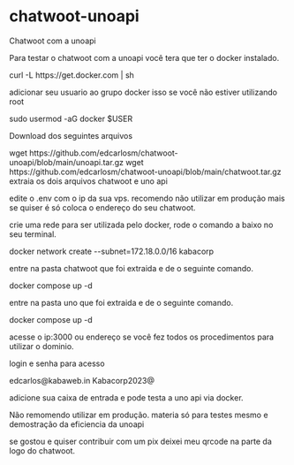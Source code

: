 # chatwoot-unoapi
 Chatwoot com a unoapi
 </p>
Para testar o chatwoot com a unoapi você tera que ter o docker instalado.
<p>
curl -L https://get.docker.com | sh
</p>
adicionar seu usuario ao grupo docker isso se você não estiver utilizando root
</p>
sudo usermod -aG docker $USER 
</p>
Download dos seguintes arquivos
</p>
wget https://github.com/edcarlosm/chatwoot-unoapi/blob/main/unoapi.tar.gz
wget https://github.com/edcarlosm/chatwoot-unoapi/blob/main/chatwoot.tar.gz
extraia os dois arquivos chatwoot e uno api
</p>
edite o .env com o ip da sua vps. recomendo não utilizar em produção mais se quiser é só coloca o endereço do seu chatwoot.
</p>
crie uma rede para ser utilizada pelo docker, rode o comando a baixo no seu terminal.
</p>
docker network create --subnet=172.18.0.0/16 kabacorp
</p>
entre na pasta chatwoot que foi extraida e de o seguinte comando.
</p>
docker compose up -d
</p>
entre na pasta uno que foi extraida e de o seguinte comando.
</p>
docker compose up -d
</p>
acesse o ip:3000 ou endereço se você fez todos os procedimentos para utilizar o dominio.
</p>
login e senha para acesso
</p>
edcarlos@kabaweb.in
Kabacorp2023@
</p>
adicione sua caixa de entrada e pode testa a uno api via docker.
</p>
Não remomendo utilizar em produção. materia só para testes mesmo e demostração da eficiencia da unoapi
</p>
se gostou e quiser contribuir com um pix deixei meu qrcode na parte da logo do chatwoot. 